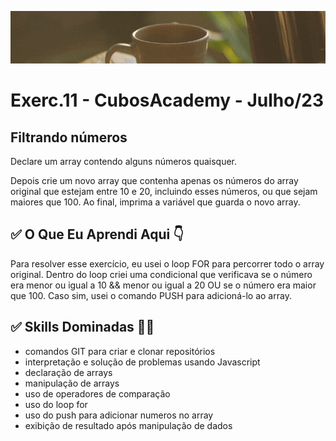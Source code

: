 ![](./../capa_readme_luelencavalheiro.gif)

# Exerc.11 - CubosAcademy - Julho/23

## Filtrando números

Declare um array contendo alguns números quaisquer.

Depois crie um novo array que contenha apenas os números do array original que estejam entre 10 e 20, incluindo esses números, ou que sejam maiores que 100. Ao final, imprima a variável que guarda o novo array.

## ✅ O Que Eu Aprendi Aqui 👇

Para resolver esse exercício, eu usei o loop FOR para percorrer todo o array original. Dentro do loop criei uma condicional que verificava se o número  era menor ou igual a 10 && menor ou igual a 20 OU se o número era maior que 100. Caso sim, usei o comando PUSH para adicioná-lo ao array. 

## ✅ Skills Dominadas 👩‍💻

- comandos GIT para criar e clonar repositórios
- interpretação e solução de problemas usando Javascript
- declaração de arrays
- manipulação de arrays
- uso de operadores de comparação
- uso do loop for
- uso do push para adicionar numeros no array
- exibição de resultado após manipulação de dados